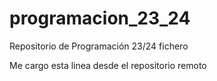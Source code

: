 # programacion_23_24
Repositorio de Programación 23/24
fichero

Me cargo esta linea desde el repositorio remoto